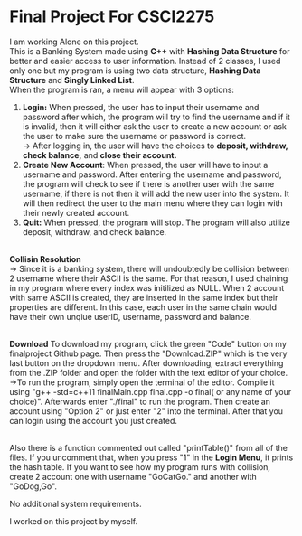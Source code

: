 # Final Project For CSCI2275
I am working Alone on this project.<br>
This is a Banking System made using **C++** with **Hashing Data Structure** for better and easier access to user information. Instead of 2 classes, I used only one but my program is using two data structure, **Hashing Data Structure** and **Singly Linked List**.<br> 
When the program is ran, a menu will appear with 3 options:<br>
  1) **Login:** When pressed, the user has to input their username and password after which, the program will try to find the username and if it is invalid, then it will either ask the user to create a new account or ask the user to make sure the username or password is correct.<br>
          -> After logging in, the user will have the choices to **deposit, withdraw, check balance,** and **close their account.**
  2) **Create New Account**: When pressed, the user will have to input a username and password. After entering the username and password, the program will check to see if there is another user with the same username, if there is not then it will add the new user into the system. It will then redirect the user to the main menu where they can login with their newly created account.<br>
  3) **Quit:** When pressed, the program will stop. The program will also utilize deposit, withdraw, and check balance.<br><br>
  
  
**Collisin Resolution**<br>
-> Since it is a banking system, there will undoubtedly be collision between 2 username where their ASCII is the same. For that reason, I used chaining in my program where every index was initilized as NULL. When 2 account with same ASCII is created, they are inserted in the same index but their properties are different. In this case, each user in the same chain would have their own unqiue userID, username, password and balance.<br><br>

**Download**
To download my program, click the green "Code" button on my finalproject Github page. Then press the "Download.ZIP" which is the very last button on the dropdown menu. After downloading, extract everything from the .ZIP folder and open the folder with the text editor of your choice.<br>
->To run the program, simply open the terminal of the editor. Complie it using "g++ -std=c++11 finalMain.cpp final.cpp -o final( or any name of your choice)". Afterwards enter "./final" to run the program. Then create an account using "Option 2" or just enter "2" into the terminal. After that you can login using the account you just created.<br><br>


Also there is a function commented out called "printTable()" from all of the files. If you uncomment that, when you press "1" in the **Login Menu**, it prints the hash table. If you want to see how my program runs with collision, create 2 account one with username "GoCatGo." and another with "GoDog,Go".

No additional system requirements.

I worked on this project by myself.
